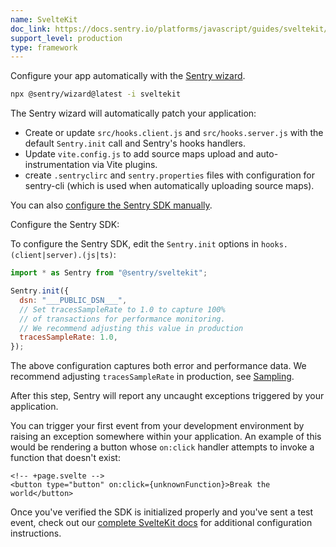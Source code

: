```yaml
---
name: SvelteKit
doc_link: https://docs.sentry.io/platforms/javascript/guides/sveltekit/
support_level: production
type: framework
---
```


Configure your app automatically with the [Sentry wizard](https://docs.sentry.io/platforms/javascript/guides/sveltekit/#install).

```bash
npx @sentry/wizard@latest -i sveltekit
```

The Sentry wizard will automatically patch your application:

- Create or update `src/hooks.client.js` and `src/hooks.server.js` with the default `Sentry.init` call and Sentry's hooks handlers.
- Update `vite.config.js` to add source maps upload and auto-instrumentation via Vite plugins.
- create `.sentryclirc` and `sentry.properties` files with configuration for sentry-cli (which is used when automatically uploading source maps).

You can also [configure the Sentry SDK manually](https://docs.sentry.io/platforms/javascript/guides/sveltekit/manual-setup/).

Configure the Sentry SDK:

To configure the Sentry SDK, edit the `Sentry.init` options in `hooks.(client|server).(js|ts)`:

```javascript
import * as Sentry from "@sentry/sveltekit";

Sentry.init({
  dsn: "___PUBLIC_DSN___",
  // Set tracesSampleRate to 1.0 to capture 100%
  // of transactions for performance monitoring.
  // We recommend adjusting this value in production
  tracesSampleRate: 1.0,
});
```

The above configuration captures both error and performance data. We recommend adjusting `tracesSampleRate` in production, see [Sampling](https://docs.sentry.io/platforms/javascript/configuration/sampling/).

After this step, Sentry will report any uncaught exceptions triggered by your application.

You can trigger your first event from your development environment by raising an exception somewhere within your application. An example of this would be rendering a button whose `on:click` handler attempts to invoke a function that doesn't exist:

```svelte
<!-- +page.svelte -->
<button type="button" on:click={unknownFunction}>Break the world</button>
```

Once you've verified the SDK is initialized properly and you've sent a test event, check out our [complete SvelteKit docs](https://docs.sentry.io/platforms/javascript/guides/sveltekit/) for additional configuration instructions.

